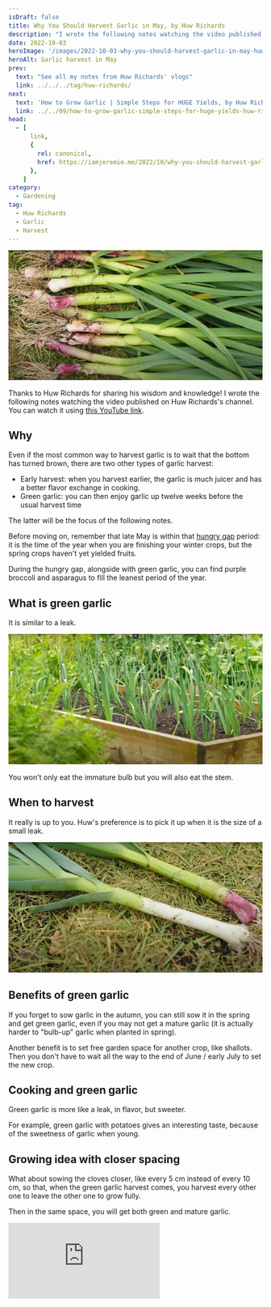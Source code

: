 ```yaml
---
isDraft: false
title: Why You Should Harvest Garlic in May, by Huw Richards
description: "I wrote the following notes watching the video published on Huw Richards's channel"
date: 2022-10-03
heroImage: '/images/2022-10-03-why-you-should-harvest-garlic-in-may-huw-richards-hero.jpg'
heroAlt: Garlic harvest in May
prev:
  text: "See all my notes from Huw Richards' vlogs"
  link: ../../../tag/huw-richards/
next:
  text: 'How to Grow Garlic | Simple Steps for HUGE Yields, by Huw Richards'
  link: ../../09/how-to-grow-garlic-simple-steps-for-huge-yields-huw-richards/
head:
  - [
      link,
      {
        rel: canonical,
        href: https://iamjeremie.me/2022/10/why-you-should-harvest-garlic-in-may-huw-richards,
      },
    ]
category:
  - Gardening
tag:
  - Huw Richards
  - Garlic
  - Harvest
---
```


![Garlic harvest in May](./images/garlic-harvest-in-may.jpg "Credits: Hero image taken from Huw's vlog")

Thanks to Huw Richards for sharing his wisdom and knowledge! I wrote the following notes watching the video published on Huw Richards's channel. You can watch it using [this YouTube link](https://www.youtube.com/watch?v=asVqiG3f66M).

## Why

Even if the most common way to harvest garlic is to wait that the bottom has turned brown, there are two other types of garlic harvest:

- Early harvest: when you harvest earlier, the garlic is much juicer and has a better flavor exchange in cooking.
- Green garlic: you can then enjoy garlic up twelve weeks before the usual harvest time

The latter will be the focus of the following notes.

Before moving on, remember that late May is within that [hungry gap](https://en.wikipedia.org/wiki/Hungry_Gap) period: it is the time of the year when you are finishing your winter crops, but the spring crops haven't yet yielded fruits.

During the hungry gap, alongside with green garlic, you can find purple broccoli and asparagus to fill the leanest period of the year.

## What is green garlic

It is similar to a leak.

![Young garlic](./images/young-garlic.jpg "Credits: image taken from The Huw Richard's vlog")

You won't only eat the immature bulb but you will also eat the stem.

## When to harvest

It really is up to you. Huw's preference is to pick it up when it is the size of a small leak.

![Small leak versus green garlic](./images/small-leak-vs-green-garlic.jpg "Credits: image taken from The Huw Richard's vlog")

## Benefits of green garlic

If you forget to sow garlic in the autumn, you can still sow it in the spring and get green garlic, even if you may not get a mature garlic (it is actually harder to "bulb-up" garlic when planted in spring).

Another benefit is to set free garden space for another crop, like shallots. Then you don't have to wait all the way to the end of June / early July to set the new crop.

## Cooking and green garlic

Green garlic is more like a leak, in flavor, but sweeter.

For example, green garlic with potatoes gives an interesting taste, because of the sweetness of garlic when young.

## Growing idea with closer spacing

What about sowing the cloves closer, like every 5 cm instead of every 10 cm, so that, when the green garlic harvest comes, you harvest every other one to leave the other one to grow fully.

Then in the same space, you will get both green and mature garlic.

<!-- markdownlint-disable MD033 -->
<p class="newsletter-wrapper"><iframe class="newsletter-embed" src="https://iamjeremie.substack.com/embed" frameborder="0" scrolling="no"></iframe></p>
